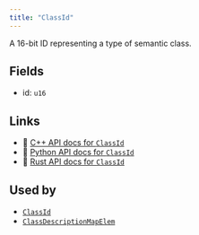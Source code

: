 ```yaml
---
title: "ClassId"
---
```


A 16-bit ID representing a type of semantic class.

## Fields

* id: `u16`

## Links
 * 🌊 [C++ API docs for `ClassId`](https://ref.rerun.io/docs/cpp/stable/structrerun_1_1datatypes_1_1ClassId.html)
 * 🐍 [Python API docs for `ClassId`](https://ref.rerun.io/docs/python/stable/common/datatypes#rerun.datatypes.ClassId)
 * 🦀 [Rust API docs for `ClassId`](https://docs.rs/rerun/latest/rerun/datatypes/struct.ClassId.html)


## Used by

* [`ClassId`](../components/class_id.md)
* [`ClassDescriptionMapElem`](../datatypes/class_description_map_elem.md)
